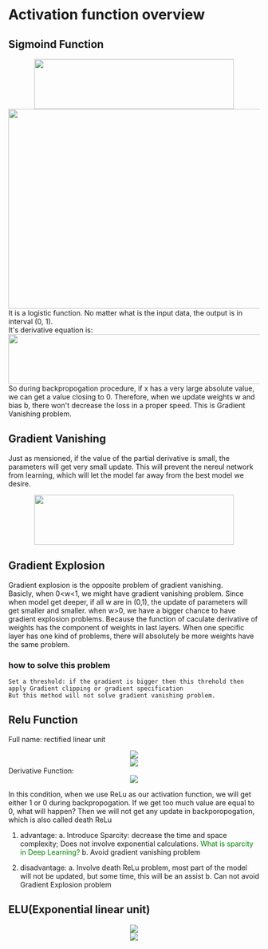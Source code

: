 # Activation function overview

## Sigmoind Function
<div align=center><img width="400" height="100" src="https://github.com/Jun-Liu-291/Note-of-DL/blob/master/Deep-Learning-Basis/Activation-Function/img/sigmoid.PNG"/></div>
<div align=center><img width="600" height="400" src="https://upload.wikimedia.org/wikipedia/commons/thumb/8/88/Logistic-curve.svg/1024px-Logistic-curve.svg.png"></div>
  It is a logistic function. No matter what is the input data, the output is in interval (0, 1). <br> It's derivative equation is:<br>
<div align=center><img width="600" height="100" src="https://github.com/Jun-Liu-291/Note-of-DL/blob/master/Deep-Learning-Basis/Activation-Function/img/derevitive%20sigmoid.PNG"/></div>
  So during backpropogation procedure, if x has a very large absolute value, we can get a value closing to 0. Therefore, when we update weights w and bias b, there won't decrease the loss in a proper speed. This is Gradient Vanishing problem.
  
## Gradient Vanishing
  Just as mensioned, if the value of the partial derivative is small, the parameters will get very small update. This will prevent the nereul network from learning, which will let the model far away from the best model we desire.<br>
<div align=center><img width="400" height="100" src="https://github.com/Jun-Liu-291/Note-of-DL/blob/master/Deep-Learning-Basis/Activation-Function/img/parameter%20update.PNG"/></div>

## Gradient Explosion
  Gradient explosion is the opposite problem of gradient vanishing.<br>
  Basicly, when 0<w<1, we might have gradient vanishing problem. Since when model get deeper, if all w are in (0,1), the update of parameters will get smaller and smaller. when w>0, we have a bigger chance to have gradient explosion problems. Because the function of caculate derivative of weights has the component of weights in last layers. When one specific layer has one kind of problems, there will absolutely be more weights have the same problem.<br> 

  ### how to solve this problem
    Set a threshold: if the gradient is bigger then this threhold then apply Gradient clipping or gradient specification
    But this method will not solve gradient vanishing problem.
    
 ## Relu Function
  Full name: rectified linear unit
  <div align=center><img src="https://github.com/Jun-Liu-291/Note-of-DL/blob/master/Deep-Learning-Basis/Activation-Function/img/ReLu.PNG"/></div>
  <div align=center><img src="https://miro.medium.com/max/357/1*oePAhrm74RNnNEolprmTaQ.png"/></div>
  Derivative Function:
  <div align=center><img src="https://github.com/Jun-Liu-291/Note-of-DL/blob/master/Deep-Learning-Basis/Activation-Function/img/ReLu%20Derivative.PNG"/></div>
  
  In this condition, when we use ReLu as our activation function, we will get either 1 or 0 during backpropogation. If we get too much value are equal to 0, what will happen? Then we will not get any update in backporopogation, which is also called death ReLu
  
  1. advantage:
    a. Introduce Sparcity: decrease the time and space complexity; Does not involve exponential calculations. 
    <font color=#008000>What is sparcity in Deep Learning?</font>
    b. Avoid gradient vanishing problem
   
  2. disadvantage:
    a. Involve death ReLu problem, most part of the model will not be updated, but some time, this will be an assist
    b. Can not avoid Gradient Explosion problem
    
## ELU(Exponential linear unit)
  <div align=center><img src="https://github.com/Jun-Liu-291/Note-of-DL/blob/master/Deep-Learning-Basis/Activation-Function/img/ELU.PNG"/></div>
  <div align=center><img src="https://support.dl.sony.com/wp-content/uploads/2017/08/13143208/layer_6_6_elu.png"/></div>
